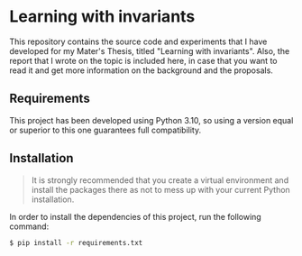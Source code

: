 # Learning with invariants

This repository contains the source code and experiments that I have developed
for my Mater's Thesis, titled "Learning with invariants". Also, the report that
I wrote on the topic is included here, in case that you want to read it and get
more information on the background and the proposals.

## Requirements

This project has been developed using Python 3.10, so using a version equal or
superior to this one guarantees full compatibility.

## Installation

> It is strongly recommended that you create a virtual environment and install the
packages there as not to mess up with your current Python installation.

In order to install the dependencies of this project, run the following command:

```sh
$ pip install -r requirements.txt
```

